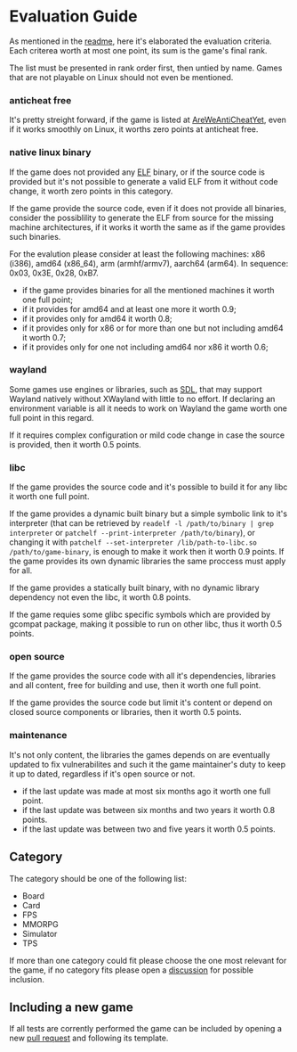 # Evaluation Guide

As mentioned in the [readme](README.md), here it's elaborated the evaluation criteria. Each criterea worth at most one point, its sum is the game's final rank.

The list must be presented in rank order first, then untied by name. Games that are not playable on Linux should not even be mentioned.

### anticheat free

It's pretty streight forward, if the game is listed at [AreWeAntiCheatYet](https://github.com/AreWeAntiCheatYet/AreWeAntiCheatYet), even if it works smoothly on Linux, it worths zero points at anticheat free.

### native linux binary

If the game does not provided any [ELF](https://en.wikipedia.org/wiki/Executable_and_Linkable_Format) binary, or if the source code is provided but it's not possible to generate a valid ELF from it without code change, it worth zero points in this category.

If the game provide the source code, even if it does not provide all binaries, consider the possiblility to generate the ELF from source for the missing machine architectures, if it works it worth the same as if the game provides such binaries.

For the evalution please consider at least the following machines: x86 (i386), amd64 (x86\_64), arm (armhf/armv7), aarch64 (arm64). In sequence: 0x03, 0x3E, 0x28, 0xB7.

* if the game provides binaries for all the mentioned machines it worth one full point;
* if it provides for amd64 and at least one more it worth 0.9;
* if it provides only for amd64 it worth 0.8;
* if it provides only for x86 or for more than one but not including amd64 it worth 0.7;
* if it provides only for one not including amd64 nor x86 it worth 0.6;

### wayland

Some games use engines or libraries, such as [SDL](https://wiki.libsdl.org/SDL2/FAQUsingSDL), that may support Wayland natively without XWayland with little to no effort. If declaring an environment variable is all it needs to work on Wayland the game worth one full point in this regard.

If it requires complex configuration or mild code change in case the source is provided, then it worth 0.5 points.

### libc

If the game provides the source code and it's possible to build it for any libc it worth one full point.

If the game provides a dynamic built binary but a simple symbolic link to it's interpreter (that can be retrieved by `readelf -l /path/to/binary | grep interpreter` or `patchelf --print-interpreter /path/to/binary`), or changing it with `patchelf --set-interpreter /lib/path-to-libc.so /path/to/game-binary`, is enough to make it work then it worth 0.9 points. If the game provides its own dynamic libraries the same proccess must apply for all.

If the game provides a statically built binary, with no dynamic library dependency not even the libc, it worth 0.8 points.

If the game requies some glibc specific symbols which are provided by gcompat package, making it possible to run on other libc, thus it worth 0.5 points.

### open source

If the game provides the source code with all it's dependencies, libraries and all content, free for building and use, then it worth one full point.

If the game provides the source code but limit it's content or depend on closed source components or libraries, then it worth 0.5 points.

### maintenance

It's not only content, the libraries the games depends on are eventually updated to fix vulnerabilites and such it the game maintainer's duty to keep it up to dated, regardless if it's open source or not.

* if the last update was made at most six months ago it worth one full point.
* if the last update was between six months and two years it worth 0.8 points.
* if the last update was between two and five years it worth 0.5 points.

## Category

The category should be one of the following list:

* Board
* Card
* FPS
* MMORPG
* Simulator
* TPS

If more than one category could fit please choose the one most relevant for the game, if no category fits please open a [discussion](discussion/new) for possible inclusion.

## Including a new game

If all tests are corrently performed the game can be included by opening a new [pull request](pr/new) and following its template.
